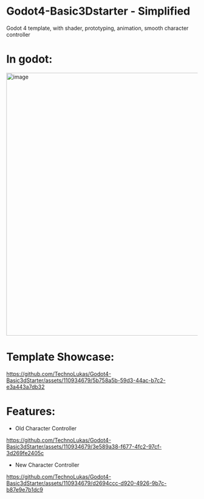 # Godot4-Basic3Dstarter - Simplified
 Godot 4 template, with shader, prototyping, animation, smooth character controller

# In godot:

<img width="690" alt="image" src="https://github.com/TechnoLukas/Godot4-Basic3dStarter/assets/110934679/4576e4aa-dba4-4503-acfc-042c42e96e79">


# Template Showcase:

https://github.com/TechnoLukas/Godot4-Basic3dStarter/assets/110934679/5b758a5b-59d3-44ac-b7c2-e3a443a7db32



# Features:
- Old Character Controller

https://github.com/TechnoLukas/Godot4-Basic3dStarter/assets/110934679/3e589a38-f677-4fc2-97cf-3d269fe2405c

- New Character Controller

https://github.com/TechnoLukas/Godot4-Basic3dStarter/assets/110934679/d2694ccc-d920-4926-9b7c-b87e9e7b1dc9

